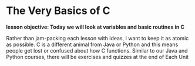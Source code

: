 # The Very Basics of C

**lesson objective: Today we will look at variables and basic routines in C**

Rather than jam-packing each lesson with ideas, I want to keep it as atomic as possible. C is a different animal from Java or Python and this means people get lost or confused about how C functions. Similar to our Java and Python courses, there will be exercises and quizzes at the end of Each Unit